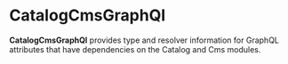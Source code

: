 # CatalogCmsGraphQl

**CatalogCmsGraphQl** provides type and resolver information for GraphQL attributes that have dependencies on the Catalog and Cms modules.

